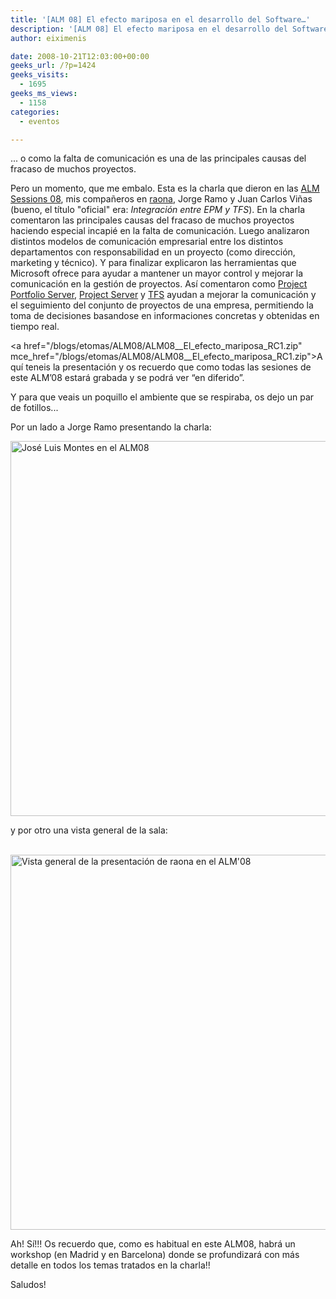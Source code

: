 ```yaml
---
title: '[ALM 08] El efecto mariposa en el desarrollo del Software…'
description: '[ALM 08] El efecto mariposa en el desarrollo del Software…'
author: eiximenis

date: 2008-10-21T12:03:00+00:00
geeks_url: /?p=1424
geeks_visits:
  - 1695
geeks_ms_views:
  - 1158
categories:
  - eventos

---
```

... o como la falta de comunicación es una de las principales causas del fracaso de muchos proyectos.

Pero un momento, que me embalo. Esta es la charla que dieron en las <a href="http://www.microsoft.com/spanish/msdn/spain/eventos/alm/default.aspx" target="\_blank" rel="noopener noreferrer">ALM Sessions 08</a>, mis compañeros en <a href="http://www.raona.com" title="raona" target="\_blank" rel="noopener noreferrer">raona</a>, Jorge Ramo y Juan Carlos Viñas (bueno, el título "oficial" era: _Integración entre EPM y TFS_). En la charla comentaron las principales causas del fracaso de muchos proyectos haciendo especial incapié en la falta de comunicación. Luego analizaron distintos modelos de comunicación empresarial entre los distintos departamentos con responsabilidad en un proyecto (como dirección, marketing y técnico). Y para finalizar explicaron las herramientas que Microsoft ofrece para ayudar a mantener un mayor control y mejorar la comunicación en la gestión de proyectos. Así comentaron como <a href="http://www.microsoft.com/spain/partner/productos/office/Project-Portfolio-Server-2007.mspx" mce_href="http://www.microsoft.com/spain/partner/productos/office/Project-Portfolio-Server-2007.mspx">Project Portfolio Server</a>, <a href="http://office.microsoft.com/es-es/projectserver/FX100739843082.aspx" mce_href="http://office.microsoft.com/es-es/projectserver/FX100739843082.aspx">Project Server</a> y <a href="http://msdn.microsoft.com/es-es/library/ms181238%28VS.80%29.aspx" mce_href="http://msdn.microsoft.com/es-es/library/ms181238(VS.80).aspx">TFS</a> ayudan a mejorar la comunicación y el seguimiento del conjunto de proyectos de una empresa, permitiendo la toma de decisiones basandose en informaciones concretas y obtenidas en tiempo real.

<a href="/blogs/etomas/ALM08/ALM08\_\_El\_efecto\_mariposa\_RC1.zip" mce\_href="/blogs/etomas/ALM08/ALM08\_\_El\_efecto\_mariposa_RC1.zip">Aquí teneis la presentación</a> y os recuerdo que como todas las sesiones de este ALM&#8217;08 estará grabada y se podrá ver &#8220;en diferido&#8221;.

Y para que veais un poquillo el ambiente que se respiraba, os dejo un par de fotillos...

Por un lado a Jorge Ramo presentando la charla:

<img src="http://geeks.ms/blogs/etomas/ALM08/alm-08-foto1.png" mce_src="http://geeks.ms/blogs/etomas/ALM08/alm-08-foto1.png" alt="José Luis Montes en el ALM08" width="800" height="600" hspace=""> 

y por otro una vista general de la sala:

&nbsp;<img src="http://geeks.ms/blogs/etomas/ALM08/alm-08-foto2.png" mce_src="http://geeks.ms/blogs/etomas/ALM08/alm-08-foto2.png" alt="Vista general de la presentación de raona en el ALM'08" width="800" height="600" hspace="">

Ah! Sí!!! Os recuerdo que, como es habitual en este ALM08, habrá un workshop (en Madrid y en Barcelona) donde se profundizará con más detalle en todos los temas tratados en la charla!!

Saludos!